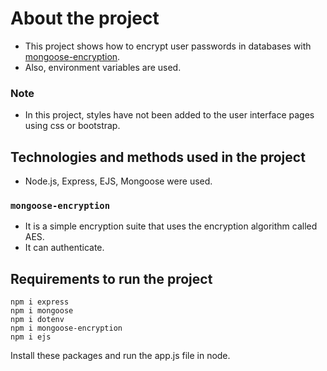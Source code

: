 # About the project

* This project shows how to encrypt user passwords in databases with [mongoose-encryption](https://www.npmjs.com/package/mongoose-encryption).
* Also, environment variables are used.

### Note

* In this project, styles have not been added to the user interface pages using css or bootstrap.

## Technologies and methods used in the project

* Node.js, Express, EJS, Mongoose were used.

### `mongoose-encryption`

* It is a simple encryption suite that uses the encryption algorithm called AES.
* It can authenticate.
  
## Requirements to run the project

```
npm i express
npm i mongoose
npm i dotenv
npm i mongoose-encryption
npm i ejs
```
Install these packages and run the app.js file in node.
